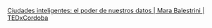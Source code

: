 [Ciudades inteligentes: el poder de nuestros datos | Mara Balestrini | TEDxCordoba](https://www.youtube.com/watch?v=RhfM5LropRw)
